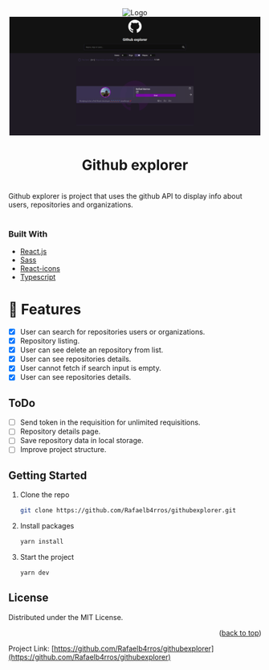 <div align="center">
    <img src="./.github/docs/images/githubexplorer.gif" alt="Logo" width="500">
     <img src="./.github/docs/images/home.png" alt="home picture" width="500">
</div>
  <h1 align="center">Github explorer</h1>
<br>
Github explorer is project that uses the github API to display info about users, repositories and organizations.
<br>
<br>

### Built With

- [React.js](https://reactjs.org/)
- [Sass](https://sass-lang.com/)
- [React-icons](https://react-icons.github.io/react-icons//)
- [Typescript](https://www.typescriptlang.org/)

# :rocket: Features

- [x] User can search for repositories users or organizations.
- [x] Repository listing.
- [x] User can see delete an repository from list.
- [x] User can see repositories details.
- [x] User cannot fetch if search input is empty.
- [x] User can see repositories details.

## ToDo

- [ ] Send token in the requisition for unlimited requisitions.
- [ ] Repository details page.
- [ ] Save repository data in local storage.
- [ ] Improve project structure.

## Getting Started

1. Clone the repo
   ```sh
   git clone https://github.com/Rafaelb4rros/githubexplorer.git
   ```
2. Install packages
   ```sh
   yarn install
   ```
3. Start the project
   ```js
   yarn dev
   ```
   <!-- LICENSE -->

## License

Distributed under the MIT License.

<p align="right">(<a href="#top">back to top</a>)</p>

Project Link: [https://github.com/Rafaelb4rros/githubexplorer](https://github.com/Rafaelb4rros/githubexplorer)
